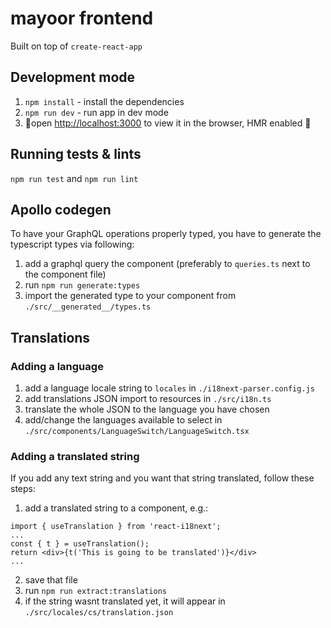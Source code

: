 # mayoor frontend

Built on top of `create-react-app`

## Development mode

1. `npm install` - install the dependencies
2. `npm run dev` - run app in dev mode
3. 🚀open [http://localhost:3000](http://localhost:3000) to view it in the browser, HMR enabled 🚀

## Running tests & lints

`npm run test` and `npm run lint`

## Apollo codegen

To have your GraphQL operations properly typed, you have to generate the typescript types via following:

1. add a graphql query the component (preferably to `queries.ts` next to the component file)
2. run `npm run generate:types`
3. import the generated type to your component from `./src/__generated__/types.ts`

## Translations

### Adding a language

1. add a language locale string to `locales` in `./i18next-parser.config.js`
2. add translations JSON import to resources in `./src/i18n.ts`
3. translate the whole JSON to the language you have chosen
4. add/change the languages available to select in `./src/components/LanguageSwitch/LanguageSwitch.tsx`

### Adding a translated string

If you add any text string and you want that string translated, follow these steps:

1. add a translated string to a component, e.g.:

```tsx
import { useTranslation } from 'react-i18next';
...
const { t } = useTranslation();
return <div>{t('This is going to be translated')}</div>
...
```

2. save that file
3. run `npm run extract:translations`
4. if the string wasnt translated yet, it will appear in `./src/locales/cs/translation.json`
